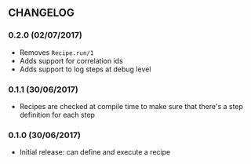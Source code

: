 ## CHANGELOG

### 0.2.0 (02/07/2017)

- Removes `Recipe.run/1`
- Adds support for correlation ids
- Adds support to log steps at debug level

### 0.1.1 (30/06/2017)

- Recipes are checked at compile time to make sure that there's
  a step definition for each step

### 0.1.0 (30/06/2017)

- Initial release: can define and execute a recipe
